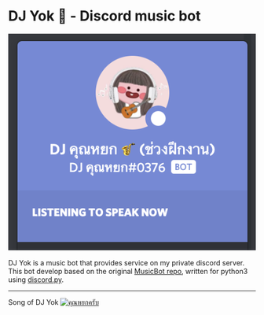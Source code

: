 # DJ Yok 🎷 - Discord music bot

![](images/dj_yok.png)

DJ Yok is a music bot that provides service on my private discord server.
This bot develop based on the original [MusicBot repo](https://github.com/Just-Some-Bots/MusicBot), written for python3 using [discord.py](https://discordpy.readthedocs.io/).

---

Song of DJ Yok
[![คุณหยกครับ](https://img.youtube.com/vi/WIwKFkh-PnA/0.jpg)](https://www.youtube.com/watch?v=WIwKFkh-PnA "คุณหยกครับ")
